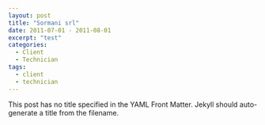 ```yaml
---
layout: post
title: "Sormani srl"
date: 2011-07-01 - 2011-08-01
excerpt: "test"
categories:
  - Client
  - Technician
tags:
  - client
  - technician
---
```


This post has no title specified in the YAML Front Matter. Jekyll should auto-generate a title from the filename.
